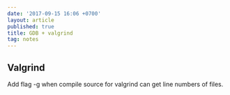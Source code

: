 ```yaml
---
date: '2017-09-15 16:06 +0700'
layout: article
published: true
title: GDB + valgrind
tag: notes
---
```

## Valgrind

Add  flag -g when compile source for valgrind can get line numbers of files.